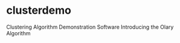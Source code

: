 clusterdemo
===========

Clustering Algorithm Demonstration Software
Introducing the Olary Algorithm